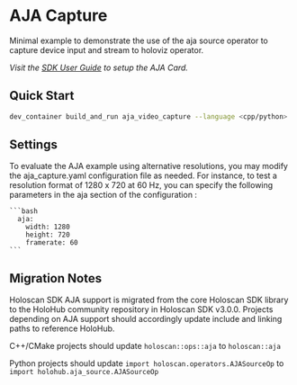 # AJA Capture

Minimal example to demonstrate the use of the aja source operator to capture device input and stream to holoviz operator.

*Visit the [SDK User Guide](https://docs.nvidia.com/holoscan/sdk-user-guide/aja_setup.html) to setup the AJA Card.*

## Quick Start

```bash
dev_container build_and_run aja_video_capture --language <cpp/python>
```

## Settings

 To evaluate the AJA example using alternative resolutions, you may modify the aja_capture.yaml configuration file as needed. For instance, to test a resolution format of 1280 x 720 at 60 Hz, you can specify the following parameters in the aja section of the configuration :
   
    ```bash
      aja:
        width: 1280
        height: 720
        framerate: 60
    ```

## Migration Notes

Holoscan SDK AJA support is migrated from the core Holoscan SDK library to the HoloHub community repository in Holoscan SDK v3.0.0.
Projects depending on AJA support should accordingly update include and linking paths to reference HoloHub.

C++/CMake projects should update `holoscan::ops::aja` to `holoscan::aja`

Python projects should update `import holoscan.operators.AJASourceOp` to `import holohub.aja_source.AJASourceOp`
